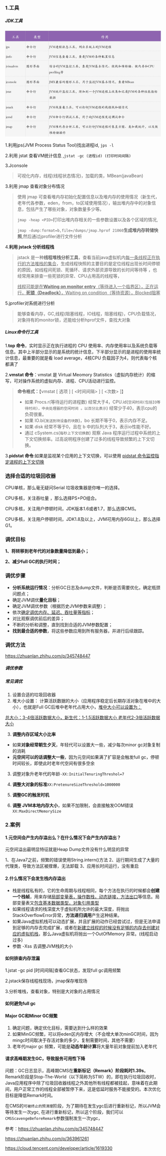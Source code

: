 ### 1.工具

##### JDK工具

<img src="assets/856154-20201010094123520-1650593645.png" alt="img" style="zoom:57%;" />

1.利用jps(JVM Process Status Tool)找出进程id, `jps -l`

2.利用 jstat 查看VM统计信息 ,`jstat -gc (进程id) (打印时间间隔)`

3.Jconsole

> 可视化内存，线程(线程状态情况)，加载的类，MBean(javaBean)

3.利用 jmap 查看对象分布情况 

>   使用 jmap 可查看堆内存初始化配置信息以及堆内存的使用情况（新生代，老年代各参数，eden，from，to区域使用情况），输出堆内存中的对象信息，包括产生了哪些对象，对象数量多少等。
>
>   `jmap -heap <PID>`打印出堆内存相关的一些参数设置以及各个区域的情况, 
>
>   `jmap -dump:format=b,file=/dumps/jmap.hprof 21060`**生成堆内存转储快照**,然后通过jprofiler进行文件分析

4.**利用 jstack 分析线程栈**

>   jstack 是一种**线程堆栈分析工具**，查看当前java虚拟机内<u>每一条线程正在执行的方法堆栈的集合</u>，生成线程快照的主要目的是定位线程出现长时间停顿的原因，如线程间死锁、死循环、请求外部资源导致的长时间等待等 ，也经常用来排查一些死锁的异常、CPU占用高的线程等，
>
>   <u>线程可能是在**Waiting on monitor entry**（等待进入一个临界区），正在运行，**死锁（Deadlock）**，Waiting on condition（等待资源），Blocked阻塞</u>

 5.jprofiler对系统进行分析

> 能够查看内存，GC,线程(阻塞线程，IO线程，阻塞线程)，CPU负载情况，对象持有的monitor锁，还能给分析hprof文件，查找大对象



##### Linux命令行工具

1.**top 命令**，实时显示正在执行进程的 CPU 使用率、内存使用率以及系统负载等信息。其中上半部分显示的是系统的统计信息，下半部分显示的是进程的使用率统计信息，最重要的就是看 load average，4核CPU 负载因子为4，则代表每个核都满了

2.**vmstat 命令**：vmstat 是 Virtual Meomory Statistics（虚拟内存统计）的缩写，可对操作系统的虚拟内存、进程、CPU活动进行监控。

>   **命令格式：**【vmstat [ 选项 ] [ <时间间隔> ] [ <次数> ]】
>
>   *   如果 Procs.r(等待运行的进程数) 经常大于4，CPU.id(`空闲时间(包括IO等待时间)，中央处理器的空闲时间 。以百分比表示`) 经常少于40，表示cpu的负荷很重。
>   *   如果 IO.bi(`发送到块设备的块数`)，bo 长期不等于0，表示内存不足。 
>   *   如果 disk 经常不等于0，且在 b 中的队列大于3，表示io性能不好。
>   *   通过 cSystem.cs(`每秒上下文切换数`) 观察 Java 程序运行过程中系统的上下文切换频率。过高说明程序创建了过多的线程导致频繁的上下文切换。

3.**pidstat 命令**:如果是监视某个应用的上下文切换，可以使用 <u>pidstat 命令监控指定进程的上下文切换</u>



### 选择合适的垃圾回收器

CPU单核，那么毫无疑问Serial 垃圾收集器是你唯一的选择。

CPU多核，关注吞吐量 ，那么选择PS+PO组合。

CPU多核，关注用户停顿时间，JDK版本1.6或者1.7，那么选择CMS。

CPU多核，关注用户停顿时间，JDK1.8及以上，JVM可用内存6G以上，那么选择G1。

### 调优目标

**1、将转移到老年代的对象数量降低到最小；**

**2、减少full GC的执行时间；**

### 调优步骤

*   **分析系统运行情况**：分析GC日志及dump文件，判断是否需要优化，确定瓶颈问题点；
*   确定JVM调优**量化目标**；
*   确定JVM调优参数（根据历史JVM参数来调整）；
*   依次<u>确定调优内存、延迟、吞吐量等指标</u>；
*   对比观察调优前后的差异；
*   不断的分析和调整，直到找到合适的JVM参数配置；
*   **找到最合适的参数**，将这些参数应用到所有服务器，并进行后续跟踪。



### 调优方法

https://zhuanlan.zhihu.com/p/345748447

##### 调优参数



##### 常见调优

1.   设置合适的垃圾回收器
2.   堆大小设置： 计算活跃数据的大小（应用程序稳定后长期存活对象在堆中的大小），也就是Full GC后堆中老年代占用大小，<u>堆中大小可以设置为：</u>

<u>总大小：3-4倍活跃数据大小，新生代：1-1.5活跃数据大小 老年代2-3倍活跃数据大小</u>

3.   **调整内存区域大小比率**

*   如果**对象经常朝生夕灭**，年轻代可以设置大一些，减少每次minor gc对象复制的消耗
*   **元空间可以的话调整大一些**，因为元空间如果满了扩容是会触发full gc，停顿时间较长，即使此时老年代空间有很多空余

3.   调整对象升老年代的年龄` -XX:InitialTenuringThreshol=7 `

4.   **调整大对象的标准**`XX:PretenureSizeThreshold=1000000`

5.   **调整GC的触发时机**

6.   **调整 JVM本地内存大小**，如果不加限制，会直接触发OOM错误` XX:MaxDirectMemorySize`

### 2.案例

#### 1.元空间会产生内存溢出么？在什么情况下会产生内存溢出？

元空间溢出最明显特征就是Heap Dump文件没有什么明显的异常

1、在Java7之前，频繁的错误使用String.intern()方法
		2、运行期间生成了大量的代理类，导致方法区被撑爆，无法卸载
		3、应用长时间运行，没有重启

#### 2.什么情况下会发生栈内存溢出

- 栈是线程私有的，它的生命周期与线程相同，每个方法在执行的时候都会**创建一个栈帧**，用来存储<u>局部变量表，操作数栈，动态链接，方法出口</u>等信息。局部变量表又<u>包含基本数据类型，对象引用类型</u>
- 如果线程请求的栈深度大于虚拟机所允许的最大深度，将抛出StackOverflowError异常，**方法递归调用**产生这种结果。
- 如果Java虚拟机栈可以动态扩展，并且扩展的动作已经尝试过，但是无法申请到足够的内存去完成扩展，或者在<u>新建立线程的时候没有足够的内存去创建对应的虚拟机栈</u>，那么Java虚拟机将抛出一个OutOfMemory 异常。(线程启动过多)
- 参数 -Xss 去调整JVM栈的大小

#### 如何排查内存泄漏

1.jstat -gc pid [时间间隔]查看GC状态，发现full gc调用频繁

2.jstack保存线程栈现场，jmap保存堆现场

3.分析堆栈，查看对象，特别是大对象的占用情况



#### 如何避免full gc



#### Major GC和Minor GC频繁

1.   确定问题，确定优化目标，需要达到什么样的效果
2.   如果MinGC频繁，可以将eden区内存增大（不会增大单次minGC时间，因为mingc时间取决于存活对象的多少，复制需要时间，其他不需要）
3.   老年代major gc 频繁，可能是**动态年龄计算**将大量年前对象提前加入老年代

#### 请求高峰期发生GC，导致服务可用性下降

问题：GC日志显示，高峰期CMS在**重新标记（Remark）阶段耗时1.39s**。Remark阶段是Stop-The-World（以下简称为STW）的，即在执行垃圾回收时，Java应用程序中除了垃圾回收器线程之外其他所有线程都被挂起，意味着在此期间，用户正常工作的线程全部被暂停下来，这是低延时服务不能接受的。本次优化目标是降低Remark时间。

在CMS的`可被终止的预清理`阶段，为了期待在发生ygc后进行重新标记，所以JVM会等待发生一次ygc, 在进行重新标记，所以这个阶段，我们可以`CMSScavengeBeforeRemark`参数强制发生一次ygc，

参考：https://zhuanlan.zhihu.com/p/345748447

https://zhuanlan.zhihu.com/p/363961261

https://cloud.tencent.com/developer/article/1619330

